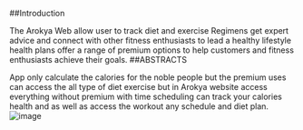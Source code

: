 ##Introduction

The Arokya  Web allow user to track diet and exercise Regimens get expert advice and connect with other fitness enthusiasts to lead a healthy lifestyle health plans offer a range of premium options to help customers and fitness enthusiasts achieve their goals.
##ABSTRACTS

App only calculate the calories for the noble people but the premium uses can access the all type of diet exercise but in Arokya website access everything without premium with time scheduling can track your calories health and as well as access the workout any schedule and diet plan.
![image](https://github.com/user-attachments/assets/5b652c09-7e7d-4d7a-8213-c1ff27a2900d)


